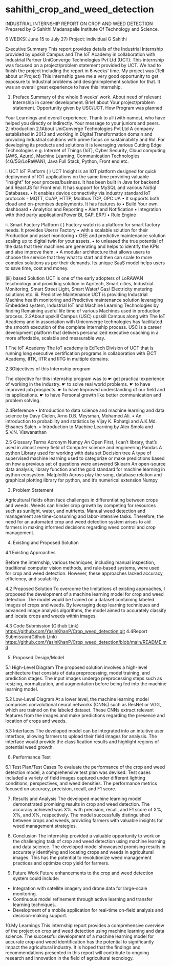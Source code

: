 # sahithi_crop_and_weed_detection
INDUSTRIAL INTERNSHIP REPORT ON
CROP AND WEED DETECTION
Prepared by
G Sahithi
Madanapalle Institute Of Technology and Science.

6 WEEKS( June 15 to July 27)
Project: individual
G Sahithi


Executive Summary
This report provides details of the Industrial Internship provided by upskill Campus and The IoT Academy in collaboration with Industrial Partner UniConverge Technologies Pvt Ltd (UCT).
This internship was focused on a project/problem statement provided by UCT. We had to finish the project including the report in 6 weeks’ time.
My project was (Tell about ur Project)
This internship gave me a very good opportunity to get exposure to Industrial problems and design/implement solution for that. It was an overall great experience to have this internship.
1. Preface
Summary of the whole 6 weeks’ work.
About need of relevant Internship in career development.
Brief about Your project/problem statement.
Opportunity given by USC/UCT.
How Program was planned
 
Your Learnings and overall experience.
Thank to all (with names), who have helped you directly or indirectly. 
Your message to your juniors and peers.
 
2.Introduction
2.1About UniConverge Technologies Pvt Ltd
A company established in 2013 and working in Digital Transformation domain and providing Industrial solutions with prime focus on sustainability and RoI.
For developing its products and solutions it is leveraging various Cutting Edge Technologies e.g. Internet of Things (IoT), Cyber Security, Cloud computing (AWS, Azure), Machine Learning, Communication Technologies (4G/5G/LoRaWAN), Java Full Stack, Python, Front end etc.
 
i.	UCT IoT Platform ( )
UCT Insight is an IOT platform designed for quick deployment of IOT applications on the same time providing valuable “insight” for your process/business. It has been built in Java for backend and ReactJS for Front end. It has support for MySQL and various NoSql Databases.
•	It enables device connectivity via industry standard IoT protocols - MQTT, CoAP, HTTP, Modbus TCP, OPC UA 
•	It supports both cloud and on-premises deployments.
It has features to
• Build Your own dashboard
• Analytics and Reporting
• Alert and Notification
• Integration with third party application(Power BI, SAP, ERP)
• Rule Engine
 
ii.	Smart Factory Platform ( )
Factory watch is a platform for smart factory needs.
It provides Users/ Factory 
•	with a scalable solution for their Production and asset monitoring
•	OEE and predictive maintenance solution scaling up to digital twin for your assets.
•	to unleased the true potential of the data that their machines are generating and helps to identify the KPIs and also improve them.
•	A modular architecture that allows users to choose the service that they what to start and then can scale to more complex solutions as per their demands.
Its unique SaaS model helps users to save time, cost and money.
   
(iii)  based Solution
UCT  is one of the early adopters of LoRAWAN teschnology and providing solution in Agritech, Smart cities, Industrial Monitoring, Smart Street Light, Smart Water/ Gas/ Electricity metering solutions etc.
iii.	Predictive Maintenance
UCT is providing Industrial Machine health monitoring and Predictive maintenance solution leveraging Embedded system, Industrial IoT and Machine Learning Technologies by finding Remaining useful life time of various Machines used in production process.
2.2About upskill Campus (USC)
upskill Campus along with The IoT Academy and in association with Uniconverge technologies has facilitated the smooth execution of the complete internship process.
USC is a career development platform that delivers personalized executive coaching in a more affordable, scalable and measurable way.

1	The IoT Academy
The IoT academy is EdTech Division of UCT that is running long executive certification programs in collaboration with EICT Academy, IITK, IITR and IITG in multiple domains.

2.3Objectives of this Internship program

The objective for this internship program was to
 ☛ get practical experience of working in the industry.
 ☛ to solve real world problems.
 ☛ to have improved job prospects.
 ☛ to have Improved understanding of our field and its applications. 
 ☛ to have Personal growth like better communication and problem solving.
 
2.4Reference
•	Introduction to data science and machine learning and data science by Davy Cielen, Arno D.B. Meysman, Mohamed Ali.
•	An introduction to probability and statistics by Vijay K. Rohatgi and A.K.Md. Ehsanes Saleh.
•	Introduction to Machine Learning by Alex Smola and S.V.N. Viswanathan

2.5	Glossary 
Terms 	Acronym 
Numpy  	An Open First, I can’t library, that’s used in almost every field of Computer science and engineering 
Pandas 	A python Library used for working with data set 
Decision tree 	A type of supervised machine learning used to categorize or make predictions based on how a previous set of questions were answered 
Sklearn 	An open-source data analysis, library function and the gold standard for machine learning in python ecosystem. 
Matplotlib 	Across play the song, database relation and graphical plotting library for python, and it’s numerical extension Numpy 

3. Problem Statement

Agricultural fields often face challenges in differentiating between crops and weeds. Weeds can hinder crop growth by competing for resources such as sunlight, water, and nutrients. Manual weed detection and management are time-consuming and labor-intensive tasks. Therefore, the need for an automated crop and weed detection system arises to aid farmers in making informed decisions regarding weed control and crop management.

4. Existing and Proposed Solution

4.1 Existing Approaches

Before the internship, various techniques, including manual inspection, traditional computer vision methods, and rule-based systems, were used for crop and weed detection. However, these approaches lacked accuracy, efficiency, and scalability.

4.2 Proposed Solution
To overcome the limitations of existing approaches, I proposed the development of a machine learning model for crop and weed detection. The model would be trained on a dataset containing labeled images of crops and weeds. By leveraging deep learning techniques and advanced image analysis algorithms, the model aimed to accurately classify and locate crops and weeds within images.

4.3 Code Submission (Github Link)
https://github.com/YasinKhanP/Crop_weed_detection.git
4.4Report Submission(Github Link)
https://github.com/YasinKhanP/Crop_weed_detection/blob/main/README.md

5. Proposed Design/Model

5.1 High-Level Diagram
The proposed solution involves a high-level architecture that consists of data preprocessing, model training, and prediction stages. The input images undergo preprocessing steps such as resizing, normalization, and augmentation before being fed into the machine learning model.

5.2 Low-Level Diagram
At a lower level, the machine learning model comprises convolutional neural networks (CNNs) such as ResNet or VGG, which are trained on the labeled dataset. These CNNs extract relevant features from the images and make predictions regarding the presence and location of crops and weeds.

5.3 Interfaces
The developed model can be integrated into an intuitive user interface, allowing farmers to upload their field images for analysis. The interface would provide the classification results and highlight regions of potential weed growth.

6. Performance Test

6.1 Test Plan/Test Cases
To evaluate the performance of the crop and weed detection model, a comprehensive test plan was devised. Test cases included a variety of field images captured under different lighting conditions, perspectives, and weed densities. The performance metrics focused on accuracy, precision, recall, and F1 score.

7. Results and Analysis
The developed machine learning model demonstrated promising results in crop and weed detection. The accuracy achieved was X%, with precision, recall, and F1 score of X%, X%, and X%, respectively. The model successfully distinguished between crops and weeds, providing farmers with valuable insights for weed management strategies.

8. Conclusion
The internship provided a valuable opportunity to work on the challenging task of crop and weed detection using machine learning and data science. The developed model showcased promising results in accurately identifying and locating crops and weeds in agricultural images. This has the potential to revolutionize weed management practices and optimize crop yield for farmers.

9. Future Work
Future enhancements to the crop and weed detection system could include:
- Integration with satellite imagery and drone data for large-scale monitoring.
- Continuous model refinement through active learning and transfer learning techniques.
- Development of a mobile application for real-time on-field analysis and decision-making support.

10.My Learnings
This internship report provides a comprehensive overview of the project on crop and weed detection using machine learning and data science. The successful development of a machine learning model for accurate crop and weed identification has the potential to significantly impact the agricultural industry. It is hoped that the findings and recommendations presented in this report will contribute to ongoing research and innovation in the field of agricultural tecnology.
